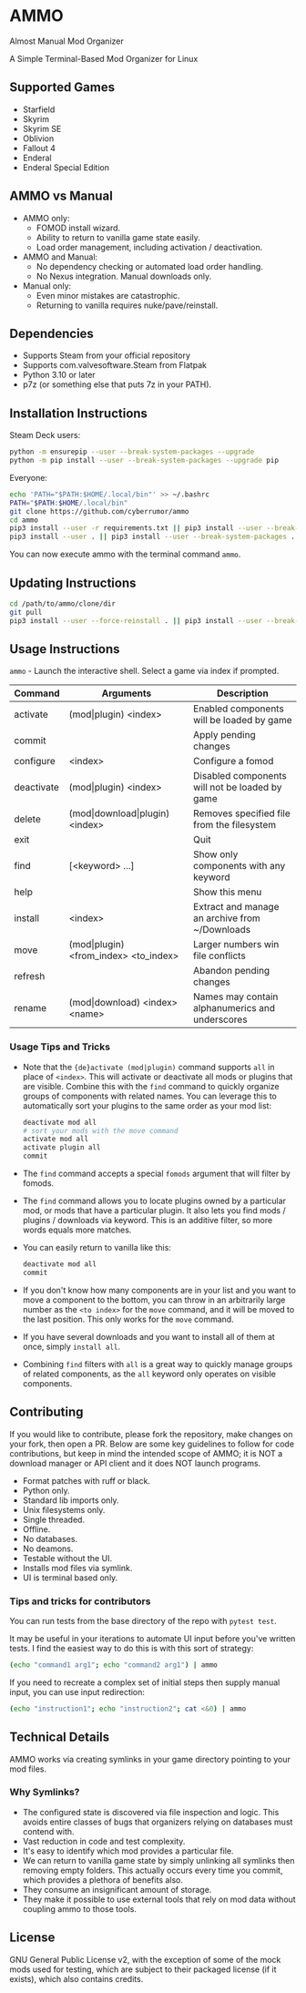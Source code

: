 # AMMO

Almost Manual Mod Organizer

A Simple Terminal-Based Mod Organizer for Linux

## Supported Games

- Starfield
- Skyrim
- Skyrim SE
- Oblivion
- Fallout 4
- Enderal
- Enderal Special Edition

## AMMO vs Manual

- AMMO only:
  - FOMOD install wizard.
  - Ability to return to vanilla game state easily.
  - Load order management, including activation / deactivation.
- AMMO and Manual:
  - No dependency checking or automated load order handling.
  - No Nexus integration. Manual downloads only.
- Manual only:
  - Even minor mistakes are catastrophic.
  - Returning to vanilla requires nuke/pave/reinstall.

## Dependencies

- Supports Steam from your official repository
- Supports com.valvesoftware.Steam from Flatpak
- Python 3.10 or later
- p7z (or something else that puts 7z in your PATH).

## Installation Instructions

Steam Deck users:

```sh
python -m ensurepip --user --break-system-packages --upgrade
python -m pip install --user --break-system-packages --upgrade pip
```

Everyone:

```sh
echo 'PATH="$PATH:$HOME/.local/bin"' >> ~/.bashrc
PATH="$PATH:$HOME/.local/bin"
git clone https://github.com/cyberrumor/ammo
cd ammo
pip3 install --user -r requirements.txt || pip3 install --user --break-system-packages -r requirements.txt
pip3 install --user . || pip3 install --user --break-system-packages .
```

You can now execute ammo with the terminal command `ammo`.

## Updating Instructions

```sh
cd /path/to/ammo/clone/dir
git pull
pip3 install --user --force-reinstall . || pip3 install --user --break-system-packages --force-reinstall .
```

## Usage Instructions

`ammo` - Launch the interactive shell. Select a game via index if prompted.

| Command     | Arguments                               | Description |
|-|-|-|
| activate    | (mod\|plugin) \<index>                  | Enabled components will be loaded by game |
| commit      |                                         | Apply pending changes |
| configure   | \<index>                                | Configure a fomod |
| deactivate  | (mod\|plugin) \<index>                  | Disabled components will not be loaded by game |
| delete      | (mod\|download\|plugin) \<index>        | Removes specified file from the filesystem |
| exit        |                                         | Quit |
| find        | [\<keyword> ...]                        | Show only components with any keyword |
| help        |                                         | Show this menu |
| install     | \<index>                                | Extract and manage an archive from ~/Downloads |
| move        | (mod\|plugin) \<from_index> \<to_index> | Larger numbers win file conflicts |
| refresh     |                                         | Abandon pending changes |
| rename      | (mod\|download) \<index> \<name>        | Names may contain alphanumerics and underscores |


### Usage Tips and Tricks

- Note that the `{de}activate (mod|plugin)` command supports `all` in place of `<index>`.
  This will activate or deactivate all mods or plugins that are visible. Combine this
  with the `find` command to quickly organize groups of components with related names.
  You can leverage this to automatically sort your plugins to the same order as your
  mod list:

    ```sh
    deactivate mod all
    # sort your mods with the move command
    activate mod all
    activate plugin all
    commit
    ```

- The `find` command accepts a special `fomods` argument that will filter by fomods.

- The `find` command allows you to locate plugins owned by a particular mod, or mods
  that have a particular plugin. It also lets you find mods / plugins / downloads via
  keyword. This is an additive filter, so more words equals more matches.

- You can easily return to vanilla like this:

  ```sh
  deactivate mod all
  commit
  ```

- If you don't know how many components are in your list and you want to move a
  component to the bottom, you can throw in an arbitrarily large number as the
  `<to index>` for the `move` command, and it will be moved to the last position.
  This only works for the `move` command.

- If you have several downloads and you want to install all of them at once, simply
  `install all`.

- Combining `find` filters with `all` is a great way to quickly manage groups of
  related components, as the `all` keyword only operates on visible components.

## Contributing

If you would like to contribute, please fork the repository, make changes on your fork, then open a PR. Below are some key guidelines to follow for code contributions, but keep in mind the intended scope of AMMO; it is NOT a download manager or API client and it does NOT launch programs.

- Format patches with ruff or black.
- Python only.
- Standard lib imports only.
- Unix filesystems only.
- Single threaded.
- Offline.
- No databases.
- No deamons.
- Testable without the UI.
- Installs mod files via symlink.
- UI is terminal based only.

### Tips and tricks for contributors

You can run tests from the base directory of the repo with `pytest test`.

It may be useful in your iterations to automate UI input before you've written
tests. I find the easiest way to do this is with this sort of strategy:

```sh
(echo "command1 arg1"; echo "command2 arg1") | ammo
```

If you need to recreate a complex set of initial steps then supply manual input,
you can use input redirection:

```sh
(echo "instruction1"; echo "instruction2"; cat <&0) | ammo
```

## Technical Details

AMMO works via creating symlinks in your game directory pointing to your mod files.

### Why Symlinks?

- The configured state is discovered via file inspection and logic. This avoids
  entire classes of bugs that organizers relying on databases must contend with.
- Vast reduction in code and test complexity.
- It's easy to identify which mod provides a particular file.
- We can return to vanilla game state by simply unlinking all symlinks then
  removing empty folders. This actually occurs every time you commit, which
  provides a plethora of benefits also.
- They consume an insignificant amount of storage.
- They make it possible to use external tools that rely on mod data without
  coupling ammo to those tools.

## License

GNU General Public License v2, with the exception of some of the mock mods used for testing,
which are subject to their packaged license (if it exists), which also contains credits.
